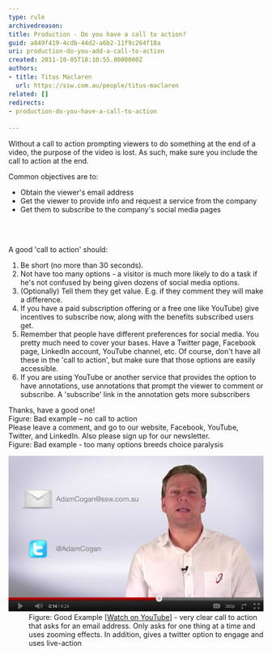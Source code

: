 ```yaml
---
type: rule
archivedreason: 
title: Production - Do you have a call to action?
guid: a849f419-4cdb-44d2-a6b2-11f9c264f18a
uri: production-do-you-add-a-call-to-action
created: 2011-10-05T18:10:55.0000000Z
authors:
- title: Titus Maclaren
  url: https://ssw.com.au/people/titus-maclaren
related: []
redirects:
- production-do-you-have-a-call-to-action

---
```



<p>Without a call to action prompting viewers to do something at the end of a video, the purpose of the video is lost. As such, make sure you include the call to action at the end.​<br></p>
Common objectives are to:<ul>
<li>Obtain the viewer's email address</li>
<li>Get the viewer to provide info and request a service from the company​</li><li>Get them to subscribe to the company's social media pages<br></li></ul>
<br><excerpt class='endintro'></excerpt><br>
<p>A good 'call to action' should:</p><ol><li>Be short (no more than 30 seconds).</li><li>Not have too many options - a visitor is much more likely to do a task if he's not confused by being given dozens of social media options.</li><li>(Optionally) Tell them they get value. E.g. if they comment they will make a difference.</li><li>If you have a paid subscription offering or a free one like YouTube) give incentives to subscribe now, along with the benefits subscribed users get.</li><li>Remember that people have different preferences for social media. You pretty much need to cover your bases. Have a Twitter page, Facebook page, LinkedIn account, YouTube channel, etc. Of course, don't have all these in the 'call to action', but make sure that those options are easily accessible.</li><li>If you are using YouTube or another service that provides the option to have annotations, use annotations that prompt the viewer to comment or subscribe. A 'subscribe' link in the annotation gets more subscribers</li></ol><div><div class="ssw-rteStyle-GreyBox">Thanks, have a good one!</div>
         <span class="ssw-rteStyle-FigureBad">Figure: Bad example – no call to action</span></div><div class="ssw-rteStyle-GreyBox">Please leave a comment, and go to our website, Facebook, YouTube, Twitter, and LinkedIn. Also please sign up for our newsletter. </div>
   <span class="ssw-rteStyle-FigureBad">Figure: Bad example - too many options breeds choice paralysis</span>

   <dl class="goodImage">
      <dt>
         <img src="Call-to-Action-Screenshot.jpg" alt="" />
      </dt><dd>Figure: Good Example [<a href="http://www.youtube.com/watch?v=11ibqpnitfk">Watch on YouTube​</a>] - very clear call to action that asks for an email address. Only asks for one thing at a time and uses zooming effects. In addition, gives a twitter option to engage and uses live-action​<br></dd></dl>



